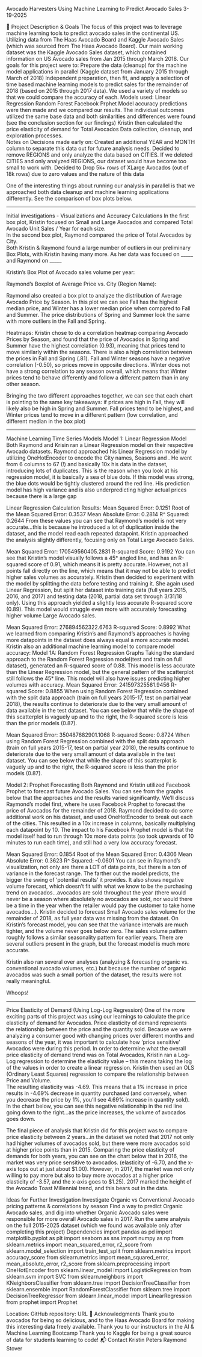 

Avocado Harvesters 
Using Machine Learning to Predict Avocado Sales 
3-19-2025




📖 Project Description & Goals
The focus of this project was to leverage machine learning tools to predict avocado sales in the continental US.  Utilizing data from The Haas Avocado Board and Kaggle Avocado Sales (which was sourced from The Haas Avocado Board).  Our main working dataset was the Kaggle Avocado Sales dataset, which contained information on US Avocado sales from Jan 2015 through March 2018.  Our goals for this project were to:
Prepare the data (cleanup) for the machine model applications in parallel (Kaggle dataset from January 2015 through March of 2018)
Independent preparation, then fit, and apply a selection of time based machine learning models to predict sales for the remainder of 2018 (based on 2015 through 2017 data).  We used a variety of models so that we could compare the accuracy of each.
Models used:
Linear Regression
Random Forest
Facebook Prphet
Model accuracy predictions were then made and we compared our results.  The individual outcomes utilized the same base data and both similarities and differences were found (see the conclusion section for our findings) 
Kristin then calculated the price elasticity of demand for Total Avocados
Data collection, cleanup, and exploration processes.  
Notes on Decisions made early on:
Created an additional YEAR and MONTH column to separate this data out for future analysis needs.
Decided to remove REGIONS and only analyze the data based on CITIES. If we deleted CITIES and only analyzed REGIONS, our dataset would have become too small to work with.
Decided to Drop 5k+ rows of XLarge Avocados (out of 18k rows) due to zero values and the nature of this data

One of the interesting things about running our analysis in parallel is that we approached both data cleanup and machine learning applications differently.  See the comparison of box plots below.  
___________________________________________________________________________________

Initial investigations - Visualizations and Accuracy Calculations
In the first box plot, Kristin focused on Small and Large Avocados and compared Total Avocado Unit Sales / Year for each size.  
In the second box plot, Raymond compared the price of Total Avocados by City.  
Both Kristin & Raymond found a large number of outliers in our preliminary Box Plots, with Kristin having many more.  As her data was focused on _____ and Raymond on _____

Kristin’s Box Plot of Avocado sales volume per year:

Raymond’s Boxplot of Average Price vs. City (Region Name):


Raymond also created a box plot to analyze the distribution of Average Avocado Price by Season.  In this plot we can see Fall has the highest median price, and Winter has a lower median price when compared to Fall and Summer.  The price distributions of Spring and Summer look the same with more outliers in the Fall and Spring. 


Heatmaps:
Kristin chose to do a correlation heatmap comparing Avocado Prices by Season, and found that the price of Avocados in Spring and Summer have the highest correlation (0.93), meaning that prices tend to move similarly within the seasons.  There is also a high correlation between the prices in Fall and Spring (.81). Fall and Winter seasons have a negative correlation (-0.50), so prices move in opposite directions. Winter does not have a strong correlation to any season overall, which means that Winter prices tend to behave differently and follow a different pattern than in any other season.



Bringing the two different approaches together, we can see that each chart is pointing to the same key takeaways: if prices are high in Fall, they will likely also be high in Spring and Summer. Fall prices tend to be highest, and Winter prices tend to move in a different pattern (low correlation, and different median in the box plot)
____________________________________________________________________________
Machine Learning Time Series Models
Model 1: Linear Regression Model
Both Raymond and Krisin ran a Linear Regression model on their respective Avocado datasets.
Raymond approached his Linear Regression model by utilizing OneHotEncoder to encode the City names, Seasons and .  He went from 6 columns to 67 (!) and basically 10x his data in the dataset, introducing lots of duplicates. This is the reason when you look at his regression model, it is basically a sea of blue dots.  If this model was strong, the blue dots would be tightly clustered around the red line. His prediction model has high variance and is also underpredicting higher actual prices because there is a large gap 
 

Linear Regression Calculation Results:
Mean Squared Error: 0.1251
Root of the Mean Squared Error: 0.3537
Mean Absolute Error: 0.2814
R^ Squared: 0.2644
From these values you can see that Raymond’s model is not very accurate…this is because he introduced a lot of duplication inside the dataset, and the model read each repeated datapoint. 
Kristin approached the analysis slightly differently, focusing only on Total Large Avocado Sales. 

Mean Squared Error: 170549560405.2831
R-squared Score: 0.9192
You can see that Kristin’s model visually follows a 45* angled line, and has an R-squared score of 0.91, which means it is pretty accurate.  However, not all points fall directly on the line, which means that it may not be able to predict higher sales volumes as accurately. 
Kristin then decided to experiment with the model by splitting the data before testing and training it.  She again used Linear Regression, but split her dataset into training data (full years 2015, 2016, and 2017) and testing data (2018, partial data set through 3/31/18 only).  Using this approach yielded a slightly less accurate R-squared score (0.89).  This model would struggle even more with accurately forecasting higher volume Large Avocado sales.

Mean Squared Error: 276894562322.6763
R-squared Score: 0.8992
What we learned from comparing Kristin’s and Raymond’s approaches is having more datapoints in the dataset does always equal a more accurate model.  
Kristin also an additional machine learning model to compare model accuracy:
Model 1A: Random Forest Regression Graphs
Taking the standard approach to the Random Forest Regression model(test and train on full dataset), generated an R-squared score of 0.88.  This model is less accurate than the Linear Regression model, but the general pattern of the scatterplot still follows the 45* line.  This model will also have issues predicting higher volumes with accuracy. 
Mean Squared Error: 241597325561.9456
R-squared Score: 0.8855
When using Random Forest Regression combined with the split data approach (train on full years 2015-17, test on partial year 2018), the results continue to deteriorate due to the very small amount of data available in the test dataset.  You can see below that while the shape of this scatterplot is vaguely up and to the right, the R-squared score is less than the prior models (0.87).

Mean Squared Error: 350487682901.1068
R-squared Score: 0.8724
When using Random Forest Regression combined with the split data approach (train on full years 2015-17, test on partial year 2018), the results continue to deteriorate due to the very small amount of data available in the test dataset.  You can see below that while the shape of this scatterplot is vaguely up and to the right, the R-squared score is less than the prior models (0.87).

Model 2: Prophet Forecasting
Both Raymond and Kristin utilized Facebook Prophet to forecast future Avocado Sales.  You can see from the graphs below that the approaches and the results varied significantly.  We’ll discuss Raymond’s model first, where he uses Facebook Prophet to forecast the price of Avocados for the remainder of 2018.
Raymond decided to do some additional work on his dataset, and used OneHotEncoder to break out each of the cities.  This resulted in a 10x increase in columns, basically multiplying each datapoint by 10.  The impact to his Facebook Prophet model is that the model itself had to run through 10x more data points (so took upwards of 10 minutes to run each time), and still had a very low accuracy forecast.  

Mean Squared Error: 0.1854
Root of the Mean Squared Error: 0.4306
Mean Absolute Error: 0.3623
R^ Squared: -0.0601
You can see in Raymond’s visualization, not only are there a LOT of data points, but there is a ton of variance in the forecast range.  The farther out the model predicts, the bigger the swing of ‘potential results’ it provides. It also shows negative volume forecast, which doesn’t fit with what we know to be the purchasing trend on avocados…avocados are sold throughout the year (there would never be a season where absolutely no avocados are sold, nor would there be a time in the year when the retailer would pay the customer to take home avocados…).
Kristin decided to forecast Small Avocado sales volume for the remainder of 2018, as full year data was missing from the dataset.  On Kristin’s forecast model, you can see that the variance intervals are much tighter, and the volume never goes below zero.  The sales volume pattern roughly follows a similar seasonality pattern for earlier years.  There are several outliers present in the graph, but the forecast model is much more accurate.

 
 
Kristin also ran several over analyses (analyzing & forecasting organic vs. conventional avocado volumes, etc.) but because the number of organic avocados was such a small portion of the dataset, the results were not really meaningful. 


Whoops!

________________________________________________________________________________
Price Elasticity of Demand (Using Log-Log Regression)
One of the more exciting parts of this project was using our learnings to calculate the price elasticity of demand for Avocados.  Price elasticity of demand represents the relationship between the price and the quantity sold. Because we were analyzing a consumer good with changing prices over different months and seasons of the year, it was important to calculate how ‘price sensitive’ Avocados were during this period.
In order to determine what the overall price elasticity of demand trend was on Total Avocados, Kristin ran a Log-Log regression to determine the elasticity value – this means taking the log of the values in order to create a linear regression. Kristin then used an OLS (Ordinary Least Squares) regression to compare the relationship between Price and Volume.  
The resulting elasticity was -4.69.  This means that a 1% increase in price results in -4.69% decrease in quantity purchased (and conversely, when you decrease the price by 1%, you’ll see 4.69% increase in quantity sold).  
In the chart below, you can see this negative relationship in the red line going down to the right…as the price increases, the volume of avocados goes down. 

The final piece of analysis that Kristin did for this project was to compare price elasticity between 2 years…in the dataset we noted that 2017 not only had higher volumes of avocados sold, but there were more avocados sold at higher price points than in 2015.  Comparing the price elasticity of demands for both years, you can see on the chart below that in 2016, the market was very price sensitive to avocados. (elasticity of -6.70, and the x-axis tops out at just about $1.00). However, in 2017, the market was not only willing to pay more but also to buy more avocados at a higher price elasticity of -3.57, and the x-axis goes to $1.25).  2017 marked the height of the Avocado Toast Millennial trend, and this bears out in the data.
 

Ideas for Further Investigation
Investigate Organic vs Conventional Avocado pricing patterns & correlations by season
Find a way to predict Organic Avocado sales, and dig into whether Organic Avocado sales were responsible for more overall Avocado sales in 2017.
Run the same analysis on the full 2015-2025 dataset (which we found was available only after completing this project)
Dependencies
import pandas as pd
import matplotlib.pyplot as plt
import seaborn as sns
import numpy as np
from sklearn.metrics import mean_squared_error, r2_score
from sklearn.model_selection import train_test_split
from sklearn.metrics import accuracy_score
from sklearn.metrics import mean_squared_error, mean_absolute_error, r2_score
from sklearn.preprocessing import OneHotEncoder
from sklearn.linear_model import LogisticRegression
from sklearn.svm import SVC
from sklearn.neighbors import KNeighborsClassifier
from sklearn.tree import DecisionTreeClassifier
from sklearn.ensemble import RandomForestClassifier
from sklearn.tree import DecisionTreeRegressor
from sklearn.linear_model import LinearRegression
from prophet import Prophet

Location:  GitHub repository: URL
🌟 Acknowledgments
Thank you to avocados for being so delicious, and to the Haas Avocado Board for making this interesting data freely available.
Thank you to our instructors in the AI & Machine Learning Bootcamp
Thank you to Kaggle for being a great source of data for students learning to code!
📬 Contact
Kristin Peters
Raymond Stover

